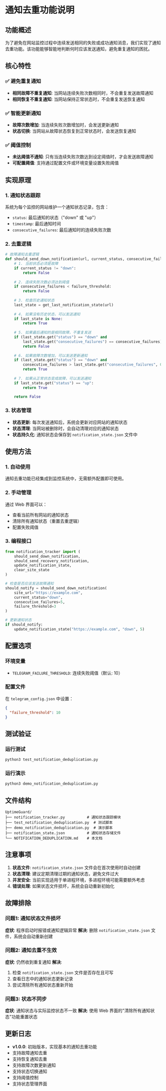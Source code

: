 # 通知去重功能说明

## 功能概述

为了避免在网站监控过程中连续发送相同的失败或成功通知消息，我们实现了通知去重功能。该功能能够智能地判断何时应该发送通知，避免重复通知的困扰。

## 核心特性

### ✅ 避免重复通知
- **相同故障不重复通知**: 当网站连续失败次数相同时，不会重复发送故障通知
- **相同恢复不重复通知**: 当网站保持正常状态时，不会重复发送恢复通知

### ✅ 智能更新通知
- **故障次数增加**: 当连续失败次数增加时，会发送更新通知
- **状态切换**: 当网站从故障状态恢复到正常状态时，会发送恢复通知

### ✅ 阈值控制
- **未达阈值不通知**: 只有当连续失败次数达到设定阈值时，才会发送故障通知
- **可配置阈值**: 支持通过配置文件或环境变量设置失败阈值

## 实现原理

### 1. 通知状态跟踪
系统为每个监控的网站维护一个通知状态记录，包含：
- `status`: 最后通知的状态（"down" 或 "up"）
- `timestamp`: 最后通知时间
- `consecutive_failures`: 最后通知时的连续失败次数

### 2. 去重逻辑
```python
# 故障通知去重逻辑
def should_send_down_notification(url, current_status, consecutive_failures, failure_threshold):
    # 1. 当前状态必须是故障
    if current_status != "down":
        return False
    
    # 2. 连续失败次数必须达到阈值
    if consecutive_failures < failure_threshold:
        return False
    
    # 3. 检查历史通知状态
    last_state = get_last_notification_state(url)
    
    # 4. 如果没有历史状态，可以发送通知
    if last_state is None:
        return True
    
    # 5. 如果最后通知的是相同故障，不重复发送
    if (last_state.get("status") == "down" and 
        last_state.get("consecutive_failures") == consecutive_failures):
        return False
    
    # 6. 如果故障次数增加，可以发送更新通知
    if (last_state.get("status") == "down" and 
        consecutive_failures > last_state.get("consecutive_failures", 0)):
        return True
    
    # 7. 如果从正常状态变成故障，可以发送通知
    if last_state.get("status") == "up":
        return True
    
    return False
```

### 3. 状态管理
- **状态更新**: 每次发送通知后，系统会更新对应网站的通知状态
- **状态清理**: 当网站被删除时，会自动清理对应的通知状态
- **状态持久化**: 通知状态会保存到 `notification_state.json` 文件中

## 使用方法

### 1. 自动使用
通知去重功能已经集成到监控系统中，无需额外配置即可使用。

### 2. 手动管理
通过 Web 界面可以：
- 查看当前所有网站的通知状态
- 清除所有通知状态（重置去重逻辑）
- 配置失败阈值

### 3. 编程接口
```python
from notification_tracker import (
    should_send_down_notification,
    should_send_recovery_notification,
    update_notification_state,
    clear_site_state
)

# 检查是否应该发送故障通知
should_notify = should_send_down_notification(
    site_url="https://example.com",
    current_status="down",
    consecutive_failures=5,
    failure_threshold=3
)

# 更新通知状态
if should_notify:
    update_notification_state("https://example.com", "down", 5)
```

## 配置选项

### 环境变量
- `TELEGRAM_FAILURE_THRESHOLD`: 连续失败阈值（默认: 10）

### 配置文件
在 `telegram_config.json` 中设置：
```json
{
  "failure_threshold": 10
}
```

## 测试验证

### 运行测试
```bash
python3 test_notification_deduplication.py
```

### 运行演示
```bash
python3 demo_notification_deduplication.py
```

## 文件结构

```
UptimeGuard/
├── notification_tracker.py          # 通知状态跟踪模块
├── test_notification_deduplication.py  # 测试脚本
├── demo_notification_deduplication.py  # 演示脚本
├── notification_state.json          # 通知状态存储文件
└── NOTIFICATION_DEDUPLICATION.md    # 本文档
```

## 注意事项

1. **状态文件**: `notification_state.json` 文件会在首次使用时自动创建
2. **状态清理**: 建议定期清理过期的通知状态，避免文件过大
3. **并发安全**: 当前实现适用于单进程环境，多进程环境可能需要额外考虑
4. **错误处理**: 如果状态文件损坏，系统会自动重新初始化

## 故障排除

### 问题1: 通知状态文件损坏
**症状**: 程序启动时报错或通知逻辑异常
**解决**: 删除 `notification_state.json` 文件，系统会自动重新创建

### 问题2: 通知去重不生效
**症状**: 仍然收到重复通知
**解决**: 
1. 检查 `notification_state.json` 文件是否存在且可写
2. 查看日志中的通知状态更新记录
3. 尝试清除所有通知状态重新开始

### 问题3: 状态不同步
**症状**: 通知状态与实际监控状态不一致
**解决**: 使用 Web 界面的"清除所有通知状态"功能重置状态

## 更新日志

- **v1.0.0**: 初始版本，实现基本的通知去重功能
- 支持故障通知去重
- 支持恢复通知去重
- 支持故障次数更新通知
- 支持状态切换通知
- 支持阈值控制
- 支持状态管理界面
